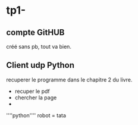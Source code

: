 # tp1-

## compte GitHUB 

créé sans pb, tout va bien. 

## Client udp Python 

recuperer le programme dans le chapitre 2 du livre. 

* recuper le pdf
* chercher la page 
* 

''''python'''' 
robot = tata 


